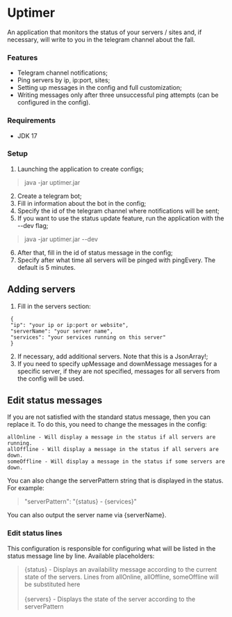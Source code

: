 # Uptimer

An application that monitors the status of your servers / sites and, if necessary, will write to you in the telegram channel about the fall.

### Features
- Telegram channel notifications;
- Ping servers by ip, ip:port, sites;
- Setting up messages in the config and full customization;
- Writing messages only after three unsuccessful ping attempts (can be configured in the config).

### Requirements
- JDK 17

### Setup
1. Launching the application to create configs;
> java -jar uptimer.jar
2. Create a telegram bot;
3. Fill in information about the bot in the config;
4. Specify the id of the telegram channel where notifications will be sent;
5. If you want to use the status update feature, run the application with the --dev flag;
> java -jar uptimer.jar --dev
6. After that, fill in the id of status message in the config;
7. Specify after what time all servers will be pinged with pingEvery. The default is 5 minutes.

## Adding servers
1. Fill in the servers section:
```
 { 
 "ip": "your ip or ip:port or website",
 "serverName": "your server name",
 "services": "your services running on this server"
 }
```
2. If necessary, add additional servers. Note that this is a JsonArray!;
3. If you need to specify upMessage and downMessage messages for a specific server, if they are not specified, messages for all servers from the config will be used.

## Edit status messages
If you are not satisfied with the standard status message, then you can replace it.
To do this, you need to change the messages in the config:
```
allOnline - Will display a message in the status if all servers are running.
allOffline - Will display a message in the status if all servers are down.
someOffline - Will display a message in the status if some servers are down.
```
You can also change the serverPattern string that is displayed in the status.
For example:
> "serverPattern": "{status} - {services}"

You can also output the server name via {serverName}.

### Edit status lines
This configuration is responsible for configuring what will be listed in the status message line by line.
Available placeholders:

>{status} - Displays an availability message according to the current state of the servers. Lines from allOnline, allOffline, someOffline will be substituted here
><br><br>{servers} - Displays the state of the server according to the serverPattern
